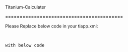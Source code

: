 Titanium-Calculater

=========================================

Please Replace below code in your tiapp.xml:
<pre>
<android xmlns:android="http://schemas.android.com/apk/res/android"/>
</prer>
with below code

<android 
    xmlns:android="http://schemas.android.com/apk/res/android">
    <manifest>
      <application>
        <!-- Need to specify at least API level 11 for Titanium SDK 3.2.x and prior -->
        <activity android:configChanges="keyboardHidden|orientation" android:name="org.appcelerator.titanium.TiActivity" android:screenOrientation="portrait"/>
      </application>
    </manifest>
  </android>
  
